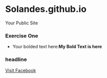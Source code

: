 Solandes.github.io
=====================

Your Public Site

### Exercise One
- Your bolded text here:**My Bold Text is here**

### headline


[Visit Facebook](www.facebook.com)

